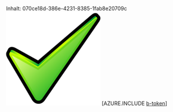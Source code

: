 Inhalt: 070ce18d-386e-4231-8385-1fab8e20709c![Bild](4bb42152-2cca-415d-b453-9cb04be6694e.png)
[AZURE.INCLUDE [b-token](ef10fd25-c2a2-4916-b7d4-0f8fbef01580.md)]
